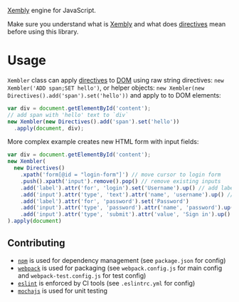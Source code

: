 [Xembly](https://github.com/yegor256/xembly) engine for JavaScript.


Make sure you understand what is [Xembly](https://github.com/yegor256/xembly)
and what does [directives](https://github.com/yegor256/xembly#directives) mean
before using this library.

# Usage

`Xembler` class can apply [directives](https://github.com/yegor256/xembly#directives)
to [DOM](https://developer.mozilla.org/en-US/docs/Web/API/Document_Object_Model) using
raw string directives: `new Xembler('ADD span;SET hello')`,
or helper objects: `new Xembler(new Directives().add('span').set('hello'))`
and apply to to DOM elements:
```js
var div = document.getElementById('content');
// add span with 'hello' text to `div`
new Xembler(new Directives().add('span').set('hello'))
  .apply(document, div);
```

More complex example creates new HTML form with input fields:
```js
var div = document.getElementById('content');
new Xembler(
  new Directives()
    .xpath('form[@id = "login-form"]') // move cursor to login form
    .push().xpath('input').remove().pop() // remove existing inputs
    .add('label').attr('for', 'login').set('Username').up() // add label for username
    .add('input').attr('type', 'text').attr('name', 'username').up() // add username input
    .add('label').attr('for', 'password').set('Password')
    .add('input').attr('type', 'password').attr('name', 'password').up()
    .add('input').attr('type', 'submit').attr('value', 'Sign in').up()
).apply(document)
```

## Contributing

 - [`npm`](https://www.npmjs.com/) is used for dependency management (see `package.json` for config)
 - [`webpack`](https://webpack.js.org/) is used for packaging
 (see `webpack.config.js` for main config and `webpack-test.config.js` for test config)
 - [`eslint`](https://eslint.org/) is enforced by CI tools (see `.eslintrc.yml` for config)
 - [`mochajs`](https://mochajs.org/) is used for unit testing
